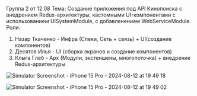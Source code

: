 Группа 2 от 12.08
Тема:
Создание приложения под API Кинопоиска с внедрением Redux-архитектуры, кастомными UI-компонентами с использованием UISystemModule, с добавленением WebServiceModule.
Роли:
1. Назар Ткаченко - Инфра (Спеки, Сеть + связь) + UI(создание компонентов)
2. Десятов Илья - UI (сборка экранов и создание компонентов)
3. Клыга Глеб - Арх (Модули, экстеншены, многопоточка) + внедрение Redux-архитектуры

![Simulator Screenshot - iPhone 15 Pro - 2024-08-12 at 19 49 18](https://github.com/user-attachments/assets/811b6966-bfb8-4b55-b2d0-cffd7a5b4f92)


![Simulator Screenshot - iPhone 15 Pro - 2024-08-12 at 19 49 02](https://github.com/user-attachments/assets/6dd99e2f-a7b4-4b40-b115-060288be9bc3)
